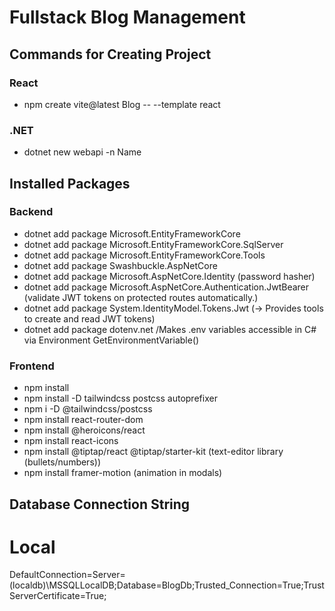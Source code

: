 # Fullstack Blog Management

## Commands for Creating Project

### React

- npm create vite@latest Blog -- --template react

### .NET

- dotnet new webapi -n Name

## Installed Packages

### Backend

- dotnet add package Microsoft.EntityFrameworkCore
- dotnet add package Microsoft.EntityFrameworkCore.SqlServer
- dotnet add package Microsoft.EntityFrameworkCore.Tools
- dotnet add package Swashbuckle.AspNetCore
- dotnet add package Microsoft.AspNetCore.Identity (password hasher)
- dotnet add package Microsoft.AspNetCore.Authentication.JwtBearer (validate JWT tokens on protected routes automatically.)
- dotnet add package System.IdentityModel.Tokens.Jwt (→ Provides tools to create and read JWT tokens)
- dotnet add package dotenv.net /Makes .env variables accessible in C# via Environment GetEnvironmentVariable()



### Frontend

- npm install
- npm install -D tailwindcss postcss autoprefixer
- npm i -D @tailwindcss/postcss
- npm install react-router-dom
- npm install @heroicons/react
- npm install react-icons
- npm install @tiptap/react @tiptap/starter-kit
  (text-editor library (bullets/numbers))
- npm install framer-motion (animation in modals)


## Database Connection String
# Local 
DefaultConnection=Server=(localdb)\\MSSQLLocalDB;Database=BlogDb;Trusted_Connection=True;TrustServerCertificate=True;
